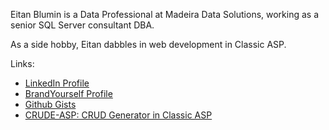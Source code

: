 Eitan Blumin is a Data Professional at Madeira Data Solutions, working as a senior SQL Server consultant DBA.

As a side hobby, Eitan dabbles in web development in Classic ASP.

Links:

- [LinkedIn Profile](https://www.linkedin.com/in/eitanblumin)
- [BrandYourself Profile](http://eitanblumin.brandyourself.com/)
- [Github Gists](https://gist.github.com/EitanBlumin)
- [CRUDE-ASP: CRUD Generator in Classic ASP](https://eitanblumin.github.io/CRUDE-ASP/)

